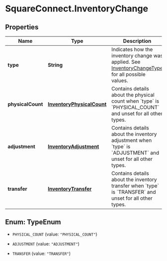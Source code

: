 # SquareConnect.InventoryChange

## Properties
Name | Type | Description | Notes
------------ | ------------- | ------------- | -------------
**type** | **String** | Indicates how the inventory change was applied. See [InventoryChangeType](#type-inventorychangetype) for all possible values. | [optional] 
**physicalCount** | [**InventoryPhysicalCount**](InventoryPhysicalCount.md) | Contains details about the physical count when &#x60;type&#x60; is &#x60;PHYSICAL_COUNT&#x60; and unset for all other types. | [optional] 
**adjustment** | [**InventoryAdjustment**](InventoryAdjustment.md) | Contains details about the inventory adjustment when &#x60;type&#x60; is &#x60;ADJUSTMENT&#x60; and unset for all other types. | [optional] 
**transfer** | [**InventoryTransfer**](InventoryTransfer.md) | Contains details about the inventory transfer when &#x60;type&#x60; is &#x60;TRANSFER&#x60; and unset for all other types. | [optional] 


<a name="TypeEnum"></a>
## Enum: TypeEnum


* `PHYSICAL_COUNT` (value: `"PHYSICAL_COUNT"`)

* `ADJUSTMENT` (value: `"ADJUSTMENT"`)

* `TRANSFER` (value: `"TRANSFER"`)




